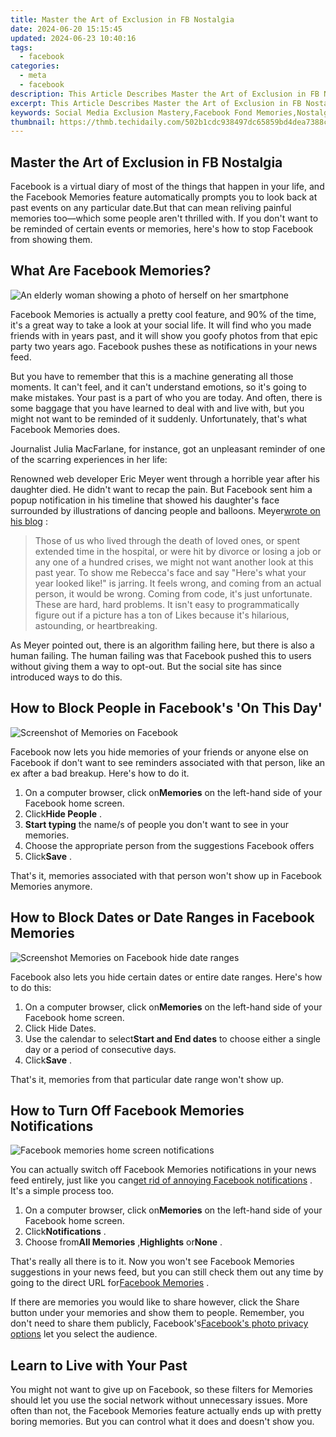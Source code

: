 ```yaml
---
title: Master the Art of Exclusion in FB Nostalgia
date: 2024-06-20 15:15:45
updated: 2024-06-23 10:40:16
tags:
  - facebook
categories:
  - meta
  - facebook
description: This Article Describes Master the Art of Exclusion in FB Nostalgia
excerpt: This Article Describes Master the Art of Exclusion in FB Nostalgia
keywords: Social Media Exclusion Mastery,Facebook Fond Memories,Nostalgic Social Networking,Inclusive Online Interaction,Digital Age Exclusion Skills,Reminisce on FB Safely,Crafting Selective Sharing
thumbnail: https://thmb.techidaily.com/502b1cdc938497dc65859bd4dea7388cbc83b5388aae8627911832c708fd7626.jpg
---
```


## Master the Art of Exclusion in FB Nostalgia

 Facebook is a virtual diary of most of the things that happen in your life, and the Facebook Memories feature automatically prompts you to look back at past events on any particular date.But that can mean reliving painful memories too—which some people aren't thrilled with. If you don't want to be reminded of certain events or memories, here's how to stop Facebook from showing them.

## What Are Facebook Memories?

![An elderly woman showing a photo of herself on her smartphone](https://static1.makeuseofimages.com/wordpress/wp-content/uploads/2022/11/pexels-yaroslav-shuraev-8087571.jpg)

 Facebook Memories is actually a pretty cool feature, and 90% of the time, it's a great way to take a look at your social life. It will find who you made friends with in years past, and it will show you goofy photos from that epic party two years ago. Facebook pushes these as notifications in your news feed.

 But you have to remember that this is a machine generating all those moments. It can't feel, and it can't understand emotions, so it's going to make mistakes. Your past is a part of who you are today. And often, there is some baggage that you have learned to deal with and live with, but you might not want to be reminded of it suddenly. Unfortunately, that's what Facebook Memories does.

 Journalist Julia MacFarlane, for instance, got an unpleasant reminder of one of the scarring experiences in her life:

 Renowned web developer Eric Meyer went through a horrible year after his daughter died. He didn't want to recap the pain. But Facebook sent him a popup notification in his timeline that showed his daughter's face surrounded by illustrations of dancing people and balloons. Meyer[wrote on his blog](http://meyerweb.com/eric/thoughts/2014/12/24/inadvertent-algorithmic-cruelty/) :

> Those of us who lived through the death of loved ones, or spent extended time in the hospital, or were hit by divorce or losing a job or any one of a hundred crises, we might not want another look at this past year. To show me Rebecca's face and say "Here's what your year looked like!" is jarring. It feels wrong, and coming from an actual person, it would be wrong. Coming from code, it's just unfortunate. These are hard, hard problems. It isn't easy to programmatically figure out if a picture has a ton of Likes because it's hilarious, astounding, or heartbreaking.

 As Meyer pointed out, there is an algorithm failing here, but there is also a human failing. The human failing was that Facebook pushed this to users without giving them a way to opt-out. But the social site has since introduced ways to do this.

## How to Block People in Facebook's 'On This Day'

![Screenshot of Memories on Facebook](https://static1.makeuseofimages.com/wordpress/wp-content/uploads/2022/11/memories-home-facebook.jpg)

 Facebook now lets you hide memories of your friends or anyone else on Facebook if don't want to see reminders associated with that person, like an ex after a bad breakup. Here's how to do it.

1. On a computer browser, click on**Memories** on the left-hand side of your Facebook home screen.
2. Click**Hide People** .
3. **Start typing** the name/s of people you don't want to see in your memories.
4. Choose the appropriate person from the suggestions Facebook offers
5. Click**Save** .

 That's it, memories associated with that person won't show up in Facebook Memories anymore.

## How to Block Dates or Date Ranges in Facebook Memories

![Screenshot Memories on Facebook hide date ranges](https://static1.makeuseofimages.com/wordpress/wp-content/uploads/2022/11/date-ranges.jpg)

 Facebook also lets you hide certain dates or entire date ranges. Here's how to do this:

1. On a computer browser, click on**Memories** on the left-hand side of your Facebook home screen.
2. Click Hide Dates.
3. Use the calendar to select**Start and End dates** to choose either a single day or a period of consecutive days.
4. Click**Save** .

 That's it, memories from that particular date range won't show up.

## How to Turn Off Facebook Memories Notifications

![Facebook memories home screen notifications](https://static1.makeuseofimages.com/wordpress/wp-content/uploads/2022/11/notifications.jpg)

 You can actually switch off Facebook Memories notifications in your news feed entirely, just like you can[get rid of annoying Facebook notifications](https://www.makeuseof.com/tag/how-to-delete-facebook-notifications/) . It's a simple process too.

1. On a computer browser, click on**Memories** on the left-hand side of your Facebook home screen.
2. Click**Notifications** .
3. Choose from**All Memories** ,**Highlights** or**None** .

 That's really all there is to it. Now you won't see Facebook Memories suggestions in your news feed, but you can still check them out any time by going to the direct URL for[Facebook Memories](https://www.facebook.com/memories/) .

 If there are memories you would like to share however, click the Share button under your memories and show them to people. Remember, you don't need to share them publicly, Facebook's[Facebook's photo privacy options](https://www.makeuseof.com/tag/facebook-photo-privacy-settings-need-know/) let you select the audience.

## Learn to Live with Your Past

 You might not want to give up on Facebook, so these filters for Memories should let you use the social network without unnecessary issues. More often than not, the Facebook Memories feature actually ends up with pretty boring memories. But you can control what it does and doesn't show you.


<ins class="adsbygoogle"
     style="display:block"
     data-ad-format="autorelaxed"
     data-ad-client="ca-pub-7571918770474297"
     data-ad-slot="1223367746"></ins>



<ins class="adsbygoogle"
     style="display:block"
     data-ad-client="ca-pub-7571918770474297"
     data-ad-slot="8358498916"
     data-ad-format="auto"
     data-full-width-responsive="true"></ins>
